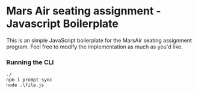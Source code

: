 # Mars Air seating assignment - Javascript Boilerplate

This is an simple JavaScript boilerplate for the MarsAir seating assignment program. Feel free to modify the implementation as much as you'd like. 

### Running the CLI 
```
./
npm i prompt-sync
node .\file.js

```
